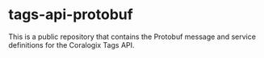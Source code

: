 # tags-api-protobuf
This is a public repository that contains the Protobuf message and service definitions for the Coralogix Tags API.
